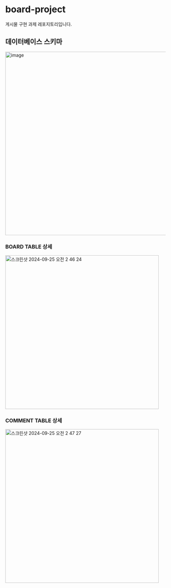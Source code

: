 # board-project
게시물 구현 과제 레포지토리입니다.
## 데이터베이스 스키마
<img width="575" alt="image" src="https://github.com/user-attachments/assets/0e468c0b-5a3c-4c4b-bfd2-872a7a8bedfc">

### BOARD TABLE 상세
<img width="482" alt="스크린샷 2024-09-25 오전 2 46 24" src="https://github.com/user-attachments/assets/89478744-6686-457b-b3d8-462bd93c7ea5">

### COMMENT TABLE 상세
<img width="482" alt="스크린샷 2024-09-25 오전 2 47 27" src="https://github.com/user-attachments/assets/f6e187d8-07dc-4e1a-9a4e-dc7f672ac046">
